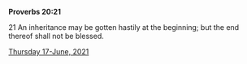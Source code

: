 **Proverbs 20:21**

21 An inheritance may be gotten hastily at the beginning; but the end thereof shall not be blessed.

[Thursday 17-June, 2021](https://t.me/s/daily_scripture)

